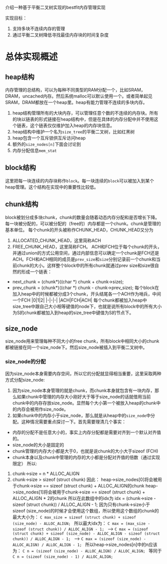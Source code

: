 介绍一种基于平衡二叉树实现的bestfit内存管理实现

实现目标：

1. 支持多块不连续内存的管理
2. 通过平衡二叉树降低寻找最佳内存块的时间复杂度

# 总体实现概述

## heap结构
内存管理的总结构，可以为每种不同类型的RAM分配一个，比如SRAM，DRAM，uncached内存。然后系统malloc可以默认使用一个。或者简单起见SRAM，DRAM都放在一个heap里。heap有能力管理不连续的多块内存。
1. heap结构管理所有的大块内存，可以管理任意个数的不连续的内存块。所有的块以链表的形式链接在heap结构中，但是在具体的内存分配中并不使用这个链表，这个链表仅仅维护加入heap的内存块信息。
2. heap结构中维护一个名为`size_tree`的平衡二叉树，比如红黑树
3. heap包含一个互斥锁供互斥访问heap
4. 额外的`size_nodes[n]`下面会讨论到
5. 内存分配信息`mem_stat`

## block结构
这里把每一块连续的内存块称作`block`。每一块连续的`block`可以被加入到某个heap管理。这个结构在实现中的重要性比较低。

## chunk结构
block被划分成多块chunk，chunk的数量会随着动态内存分配和是否增长下降。每一块被分配的，可以被分配的（free的）内存都是一个chunk。chunk是管理的基本单位。
每个chunk的开头被称作CHUNK_HEAD，CHUNK_HEAD又分为
1. ALLOCATED_CHUNK_HEAD，这里简称ACH
2. FREE_CHUNK_HEAD，这里简称FCH。
ACH和FCH位于每个chunk的开头，并通过union的方式公用空间，通过内部信息可以确定一个chunk是FCH还是ACH。FCH和ACH相同的成员是`prev_size`和`size`分别记录前一个chunk和当前chunk的大小。这样整个block中的所有chunk就通过prev size和size很自然的形成一个链表：
* next_chunk = (chunk*)((char *) chunk + chunk->size);
* prev_chunk = (chunk*)((char *) chunk - chunk->prev_size);
每个block在加入heap中的时候都被分成3个chunk，开头结尾各一个ACH作为哨兵，中间一个FCH
|0|1|2|
|-|-|-|
|ACH|FCH|ACH|
每个chunk都被加入heap中size_tree中跟自己大小相等键值的node下，也就是说所有block中的所有大小为S的chunk都被加入到heap的size_tree中键值为S的节点下。

## size_node
size_node用来管理每种不同大小的free chunk，所有block中相同大小的chunk都被链接在同一个size_node下。然后size_node被插入到平衡二叉树中。
### size_node的分配
因为size_node本身需要内存空间，所以它的分配就显得相当重要，这里采取两种方式分配size_node:
1. 因为size_node本身管理的就是chunk，而chunk本身就包含有一块内存，那么如果chunk中管理的内存大小刚好大于等于size_node的话就借用当前chunk中的内存存放size_node。显然每个大小第一个被放入heap的chunk中的内存会被用作size_node。
2. 如果chunk中的内存小于size_node，那么就是从heap中的`size_node`中分配。这种情况需要重点探讨一下。首先需要理清几个事实：
  * 内存的分配不是任意大小的，事实上内存分配都是需要对齐到一个默认对齐值的。
  * size_node的大小是固定的
  * chunk管理的内存大小都是大于0，也就是说chunk的大小大于sizeof (FCH)
  * chunk本身以及chunk中管理的内存的大小都是分配对齐值的倍数（通过实现限定）
  所以:
  1. chunk->size = n * ALLOC_ALIGN
  2. chunk->size > sizeof (struct chunk)
  因此：
  heap->size_nodes[0]将会被用于chunk->size == sizeof (struct chunk) + ALLOC_ALIGN的chunk
  heap->size_nodes[1]将会被用于chunk->size == sizeof (struct chunk) + ALLOC_ALIGN * 2的chunk
  所以在此数组中的idx为
  idx = (chunk->size - sizeof (struct chunk)) / ALLOC_ALIGN - 1;
  因为只有chunk->size小于sizeof (size_node)的时候才会使用这个数组，所以使用这个数组的chunk的最大大小为：
    ```C
    max_size = sizeof (struct chunk) + sizeof (size_node) - ALLOC_ALIGN;
    ```
    所以最大idx为：
    ```C
    max = (max_size - sizeof (struct chunk)) / ALLOC_ALIGN - 1;
    ```
    -->
    ```C
    max = (sizeof (struct chunk) + sizeof (size_node) - ALLOC_ALIGN - sizeof (struct chunk)) / ALLOC_ALIGN - 1;
    ```
    -->
    ```C
    max = (sizeof (size_node) - ALLOC_ALIGN) / ALLOC_ALIGN - 1;
    ```
    所以heap->size_nodes[n]中的n应该为：
    ```C
    n = (sizeof (size_node) - ALLOC_ALIGN) / ALLOC_ALIGN;
    ```
    等同于
    ```C
    n = (sizeof (size_node) - 1) / ALLOC_ALIGN;
    ```
